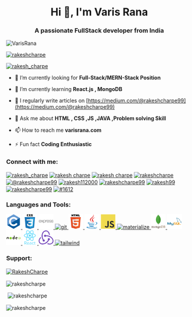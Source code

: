 <h1 align="center">Hi 👋, I'm Varis Rana</h1>
<h3 align="center">A passionate FullStack developer from India</h3>

<p align="left"> <img src="" alt="VarisRana" /> </p>

<p align="left"> <a href="https://github.com/ryo-ma/github-profile-trophy"><img src="https://github-profile-trophy.vercel.app/?username=varisrana" alt="rakeshcharpe" /></a> </p>

<p align="left"> <a href="https://twitter.com/rakesh_charpe" target="blank"><img src="https://img.shields.io/twitter/follow/rakesh_charpe?logo=twitter&style=for-the-badge" alt="rakesh_charpe" /></a> </p>

- 🔭 I’m currently looking for **Full-Stack/MERN-Stack Position**

- 🌱 I’m currently learning **React.js , MongoDB**

- 📝 I regularly write articles on [https://medium.com/@rakeshcharpe99](https://medium.com/@rakeshcharpe99)

- 💬 Ask me about **HTML , CSS ,JS ,JAVA ,Problem solving Skill**

- 📫 How to reach me **varisrana.com**

- ⚡ Fun fact **Coding Enthusiastic**

<h3 align="left">Connect with me:</h3>
<p align="left">
<a href="https://twitter.com/rakesh_charpe" target="blank"><img align="center" src="https://raw.githubusercontent.com/rahuldkjain/github-profile-readme-generator/master/src/images/icons/Social/twitter.svg" alt="rakesh_charpe" height="30" width="40" /></a>
<a href="https://linkedin.com/in/rakesh charpe" target="blank"><img align="center" src="https://raw.githubusercontent.com/rahuldkjain/github-profile-readme-generator/master/src/images/icons/Social/linked-in-alt.svg" alt="rakesh charpe" height="30" width="40" /></a>
<a href="https://fb.com/rakesh charpe" target="blank"><img align="center" src="https://raw.githubusercontent.com/rahuldkjain/github-profile-readme-generator/master/src/images/icons/Social/facebook.svg" alt="rakesh charpe" height="30" width="40" /></a>
<a href="https://instagram.com/rakeshcharpe" target="blank"><img align="center" src="https://raw.githubusercontent.com/rahuldkjain/github-profile-readme-generator/master/src/images/icons/Social/instagram.svg" alt="rakeshcharpe" height="30" width="40" /></a>
<a href="https://medium.com/@rakeshcharpe99" target="blank"><img align="center" src="https://raw.githubusercontent.com/rahuldkjain/github-profile-readme-generator/master/src/images/icons/Social/medium.svg" alt="@rakeshcharpe99" height="30" width="40" /></a>
<a href="https://www.codechef.com/users/rakesh112000" target="blank"><img align="center" src="https://cdn.jsdelivr.net/npm/simple-icons@3.1.0/icons/codechef.svg" alt="rakesh112000" height="30" width="40" /></a>
<a href="https://www.hackerrank.com/rakeshcharpe99" target="blank"><img align="center" src="https://raw.githubusercontent.com/rahuldkjain/github-profile-readme-generator/master/src/images/icons/Social/hackerrank.svg" alt="rakeshcharpe99" height="30" width="40" /></a>
<a href="https://www.leetcode.com/rakesh99" target="blank"><img align="center" src="https://raw.githubusercontent.com/rahuldkjain/github-profile-readme-generator/master/src/images/icons/Social/leet-code.svg" alt="rakesh99" height="30" width="40" /></a>
<a href="https://auth.geeksforgeeks.org/user/rakeshcharpe99" target="blank"><img align="center" src="https://raw.githubusercontent.com/rahuldkjain/github-profile-readme-generator/master/src/images/icons/Social/geeks-for-geeks.svg" alt="rakeshcharpe99" height="30" width="40" /></a>
<a href="https://discord.gg/#1612" target="blank"><img align="center" src="https://raw.githubusercontent.com/rahuldkjain/github-profile-readme-generator/master/src/images/icons/Social/discord.svg" alt="#1612" height="30" width="40" /></a>
</p>

<h3 align="left">Languages and Tools:</h3>
<p align="left"> <a href="https://www.cprogramming.com/" target="_blank"> <img src="https://raw.githubusercontent.com/devicons/devicon/master/icons/c/c-original.svg" alt="c" width="40" height="40"/> </a> <a href="https://www.w3schools.com/css/" target="_blank"> <img src="https://raw.githubusercontent.com/devicons/devicon/master/icons/css3/css3-original-wordmark.svg" alt="css3" width="40" height="40"/> </a> <a href="https://expressjs.com" target="_blank"> <img src="https://raw.githubusercontent.com/devicons/devicon/master/icons/express/express-original-wordmark.svg" alt="express" width="40" height="40"/> </a> <a href="https://git-scm.com/" target="_blank"> <img src="https://www.vectorlogo.zone/logos/git-scm/git-scm-icon.svg" alt="git" width="40" height="40"/> </a> <a href="https://www.w3.org/html/" target="_blank"> <img src="https://raw.githubusercontent.com/devicons/devicon/master/icons/html5/html5-original-wordmark.svg" alt="html5" width="40" height="40"/> </a> <a href="https://www.java.com" target="_blank"> <img src="https://raw.githubusercontent.com/devicons/devicon/master/icons/java/java-original.svg" alt="java" width="40" height="40"/> </a> <a href="https://developer.mozilla.org/en-US/docs/Web/JavaScript" target="_blank"> <img src="https://raw.githubusercontent.com/devicons/devicon/master/icons/javascript/javascript-original.svg" alt="javascript" width="40" height="40"/> </a> <a href="https://materializecss.com/" target="_blank"> <img src="https://raw.githubusercontent.com/prplx/svg-logos/5585531d45d294869c4eaab4d7cf2e9c167710a9/svg/materialize.svg" alt="materialize" width="40" height="40"/> </a> <a href="https://www.mongodb.com/" target="_blank"> <img src="https://raw.githubusercontent.com/devicons/devicon/master/icons/mongodb/mongodb-original-wordmark.svg" alt="mongodb" width="40" height="40"/> </a> <a href="https://www.mysql.com/" target="_blank"> <img src="https://raw.githubusercontent.com/devicons/devicon/master/icons/mysql/mysql-original-wordmark.svg" alt="mysql" width="40" height="40"/> </a> <a href="https://nodejs.org" target="_blank"> <img src="https://raw.githubusercontent.com/devicons/devicon/master/icons/nodejs/nodejs-original-wordmark.svg" alt="nodejs" width="40" height="40"/> </a> <a href="https://reactjs.org/" target="_blank"> <img src="https://raw.githubusercontent.com/devicons/devicon/master/icons/react/react-original-wordmark.svg" alt="react" width="40" height="40"/> </a> <a href="https://redux.js.org" target="_blank"> <img src="https://raw.githubusercontent.com/devicons/devicon/master/icons/redux/redux-original.svg" alt="redux" width="40" height="40"/> </a> <a href="https://tailwindcss.com/" target="_blank"> <img src="https://www.vectorlogo.zone/logos/tailwindcss/tailwindcss-icon.svg" alt="tailwind" width="40" height="40"/> </a> </p>

<h3 align="left">Support:</h3>
<p><a href="https://www.buymeacoffee.com/RakeshCharpe"> <img align="center" src="https://cdn.buymeacoffee.com/buttons/v2/default-yellow.png" height="50" width="210" alt="RakeshCharpe" /></a></p>

<p><img align="center" src="https://github-readme-stats.vercel.app/api/top-langs?username=rakeshcharpe&show_icons=true&locale=en&layout=compact" alt="rakeshcharpe" /></p>

<p>&nbsp;<img align="center" src="https://github-readme-stats.vercel.app/api?username=rakeshcharpe&show_icons=true&locale=en" alt="rakeshcharpe" /></p>

<p><img align="center" src="https://github-readme-streak-stats.herokuapp.com/?user=rakeshcharpe&" alt="rakeshcharpe" /></p>
